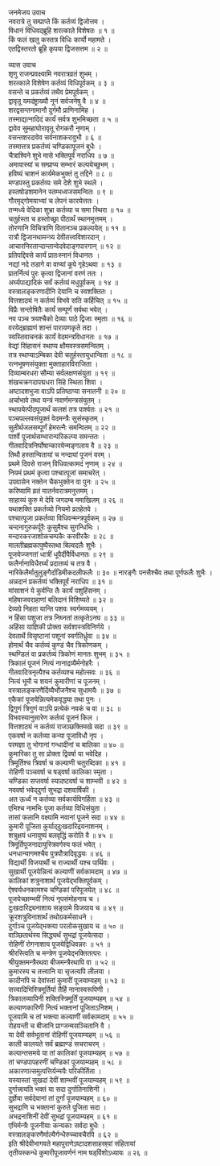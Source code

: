 जनमेजय उवाच  
नवरात्रे तु सम्प्राप्ते किं कर्तव्यं द्विजोत्तम ।  
विधानं विधिवद्‌ब्रूहि शरत्काले विशेषतः ॥ १ ॥  
किं फलं खलु कस्तत्र विधिः कार्यो महामते ।  
एतद्विस्तरतो ब्रूहि कृपया द्विजसत्तम ॥ २ ॥  
  
व्यास उवाच  
शृणु राजन्प्रवक्ष्यामि नवरात्रव्रतं शुभम् ।  
शरत्काले विशेषेण कर्तव्यं विधिपूर्वकम् ॥ ३ ॥  
वसन्ते च प्रकर्तव्यं तथैव प्रेमपूर्वकम् ।  
द्वावृतू यमदंष्ट्राख्यौ नूनं सर्वजनेषु वै ॥ ४ ॥  
शरद्वसन्तनामानौ दुर्गमौ प्राणिनामिह ।  
तस्माद्यत्नादिदं कार्यं सर्वत्र शुभमिच्छता ॥ ५ ॥  
द्वावेव सुमहाघोरावृतू रोगकरौ नृणाम् ।  
वसन्तशरदावेव सर्वनाशकरावुभौ ॥ ६ ॥  
तस्मात्तत्र प्रकर्तव्यं चण्डिकापूजनं बुधैः ।  
चैत्राश्विने शुभे मासे भक्तिपूर्वं नराधिप ॥ ७ ॥  
अमावास्यां च सम्प्राप्य सम्भारं कल्पयेच्छुभम् ।  
हविष्यं चाशनं कार्यमेकभुक्तं तु तद्दिने ॥ ८ ॥  
मण्डपस्तु प्रकर्तव्यः समे देशे शुभे स्थले ।  
हस्तषोडशमानेन स्तम्भध्वजसमन्वितः ॥ ९ ॥  
गौरमृद्‌गोमयाभ्यां च लेपनं कारयेत्ततः ।  
तन्मध्ये वेदिका शुभ्रा कर्तव्या च समा स्थिरा ॥ १० ॥  
चतुर्हस्ता च हस्तोच्छ्रा पीठार्थं स्थानमुत्तमम् ।  
तोरणानि विचित्राणि वितानञ्च प्रकल्पयेत् ॥ ११ ॥  
रात्रौ द्विजानथामन्त्र्य देवीतत्त्वविशारदान् ।  
आचारनिरतान्दान्तान्वेदवेदाङ्गपारगान् ॥ १२ ॥  
प्रतिपद्दिवसे कार्यं प्रातःस्नानं विधानतः ।  
नद्यां नदे तडागे वा वाप्यां कूपे गृहेऽथवा ॥ १३ ॥  
प्रातर्नित्यं पुरः कृत्वा द्विजानां वरणं ततः ।  
अर्घ्यपाद्यादिकं सर्वं कर्तव्यं मधुपूर्वकम् ॥ १४ ॥  
वस्त्रालङ्करणादीनि देयानि च स्वशक्तितः ।  
वित्तशाठ्यं न कर्तव्यं विभवे सति कर्हिचित् ॥ १५ ॥  
विप्रैः सन्तोषितैः कार्यं सम्पूर्णं सर्वथा भवेत् ।  
नव पञ्च त्रयश्चैको देव्याः पाठे द्विजाः स्मृताः ॥ १६ ॥  
वरयेद्‌ब्राह्मणं शान्तं पारायणकृते तदा ।  
स्वस्तिवाचनकं कार्यं वेदमन्त्रविधानतः ॥ १७ ॥  
वेद्यां सिंहासनं स्थाप्य क्षौमवस्त्रसमन्वितम् ।  
तत्र स्थाप्याऽम्बिका देवी चतुर्हस्तायुधान्विता ॥ १८ ॥  
रत्नभूषणसंयुक्ता मुक्ताहारविराजिता ।  
दिव्याम्बरधरा सौ‌म्या सर्वलक्षणसंयुता ॥ १९ ॥  
शंखचक्रगदापद्मधरा सिंहे स्थिता शिवा ।  
अष्टादशभुजा वाऽपि प्रतिष्ठाप्या सनातनी ॥ २० ॥  
अर्चाभावे तथा यन्त्रं नवार्णमन्त्रसंयुतम् ।  
स्थापयेत्पीठपूजार्थं कलशं तत्र पार्श्वतः ॥ २१ ॥  
पञ्चपल्लवसंयुक्तं वेदमन्त्रैः सुसंस्कृतम् ।  
सुतीर्थजलसम्पूर्णं हेमरत्नैः समन्वितम् ॥ २२ ॥  
पार्श्वे पूजार्थसम्भारान्परिकल्प्य समन्ततः ।  
गीतवादित्रनिर्घोषान्कारयेन्मङ्गलाय वै ॥ २३ ॥  
तिथौ हस्तान्वितायां च नन्दायां पूजनं वरम् ।  
प्रथमे दिवसे राजन् विधिवत्कामदं नृणाम् ॥ २४ ॥  
नियमं प्रथमं कृत्वा पश्चात्पूजां समाचरेत् ।  
उपवासेन नक्तेन चैकभुक्तेन वा पुनः ॥ २५ ॥  
करिष्यामि व्रतं मातर्नवरात्रमनुत्तमम् ।  
साहाय्यं कुरु मे देवि जगदम्ब ममाखिलम् ॥ २६ ॥  
यथाशक्ति प्रकर्तव्यो नियमो व्रतहेतवे ।  
पश्चात्पूजा प्रकर्तव्या विधिवन्मन्त्रपूर्वकम् ॥ २७ ॥  
चन्दनागुरुकर्पूरैः कुसुमैश्च सुगन्धिभिः ।  
मन्दारकरजाशोकचम्पकैः करवीरकैः ॥ २८ ॥  
मालतीब्रह्मकापुष्पैस्तथा बिल्वदलैः शुभैः ।  
पूजयेज्जगतां धात्रीं धूपैर्दीपैर्विधानतः ॥ २९ ॥  
फलैर्नानाविधैरर्घ्यं प्रदातव्यं च तत्र वै ।  
नारिकेलैर्मातुलुङ्गैर्दाडिमीकदलीफलैः ॥ ३० ॥
नारङ्गैः पनसैश्चैव तथा पूर्णफलैः शुभैः ।  
अन्नदानं प्रकर्तव्यं भक्तिपूर्वं नराधिप ॥ ३१ ॥  
मांसाशनं ये कुर्वन्ति तैः कार्यं पशुहिंसनम् ।  
महिषाजवराहाणां बलिदानं विशिष्यते ॥ ३२ ॥  
देव्यग्रे निहता यान्ति पशवः स्वर्गमव्ययम् ।  
न हिंसा पशुजा तत्र निघ्नतां तत्कृतेऽनघ ॥ ३३ ॥  
अहिंसा याज्ञिकी प्रोक्ता सर्वशास्त्रविनिर्णये ।  
देवतार्थे विसृष्टानां पशूनां स्वर्गतिर्ध्रुवा ॥ ३४ ॥  
होमार्थं चैव कर्तव्यं कुण्डं चैव त्रिकोणकम् ।  
स्थण्डिलं वा प्रकर्तव्यं त्रिकोणं मानतः शुभम् ॥ ३५ ॥  
त्रिकालं पूजनं नित्यं नानाद्रव्यैर्मनोहरैः ।  
गीतवादित्रनृत्यैश्च कर्तव्यश्च महोत्सवः ॥ ३६ ॥  
नित्यं भूमौ च शयनं कुमारीणां च पूजनम् ।  
वस्त्रालङ्करणैर्दिव्यैर्भोजनैश्च सुधामयैः ॥ ३७ ॥  
एकैकां पूजयेन्नित्यमेकवृद्ध्या तथा पुनः ।  
द्विगुणं त्रिगुणं वाऽपि प्रत्येकं नवकं च वा ॥ ३८ ॥  
विभवस्यानुसारेण कर्तव्यं पूजनं किल ।  
वित्तशाठ्यं न कर्तव्यं राजञ्छक्तिमखे सदा ॥ ३९ ॥  
एकवर्षा न कर्तव्या कन्या पूजाविधौ नृप ।  
परमज्ञा तु भोगानां गन्धादीनां च बालिका ॥ ४० ॥  
कुमारिका तु सा प्रोक्ता द्विवर्षा या भवेदिह ।  
त्रिमूर्तिश्च त्रिवर्षा च कल्याणी चतुरब्दिका ॥ ४१ ॥  
रोहिणी पञ्चवर्षा च षड्‌वर्षा कालिका स्मृता ।  
चण्डिका सप्तवर्षा स्यादष्टवर्षा च शाम्भवी ॥ ४२ ॥  
नववर्षा भवेद्‌दुर्गा सुभद्रा दशवार्षिकी ।  
अत ऊर्ध्वं न कर्तव्या सर्वकार्यविगर्हिता ॥ ४३ ॥  
एभिश्च नामभिः पूजा कर्तव्या विधिसंयुता ।  
तासां फलानि वक्ष्यामि नवानां पूजने सदा ॥ ४४ ॥  
कुमारी पूजिता कुर्याद्‌दुःखदारिद्रयनाशनम् ।  
शत्रुक्षयं धनायुष्यं बलवृद्धिं करोति वै ॥ ४५ ॥  
त्रिमूर्तिपूजनादायुस्त्रिवर्गस्य फलं भवेत् ।  
धनधान्यागमश्चैव पुत्रपौत्रादिवृद्धयः ॥ ४६ ॥  
विद्यार्थी विजयार्थी च राज्यार्थी यश्च पार्थिवः ।  
सुखार्थी पूजयेन्नित्यं कल्याणीं सर्वकामदाम् ॥ ४७ ॥  
कालिकां शत्रुनाशार्थं पूजयेद्‌भक्तिपूर्वकम् ।  
ऐश्वर्यधनकामश्च चण्डिकां परिपूजयेत् ॥ ४८ ॥  
पूजयेच्छाम्भवीं नित्यं नृपसंमोहनाय च ।  
दुःखदारिद्र्यनाशाय सङ्ग्रामे विजयाय च ॥ ४९ ॥  
क्रूरशत्रुविनाशार्थं तथोग्रकर्मसाधने ।  
दुर्गाञ्च पूजयेद्‌भक्त्या परलोकसुखाय च ॥ ५० ॥  
वाञ्छितार्थस्य सिद्ध्यर्थं सुभद्रां पूजयेत्सदा ।  
रोहिणीं रोगनाशाय पूजयेद्विधिवन्नरः ॥ ५१ ॥  
श्रीरस्त्विति च मन्त्रेण पूजयेद्‌भक्तितत्परः ।  
श्रीयुक्तमन्त्रैरथवा बीजमन्त्रैरथापि वा ॥ ५२ ॥  
कुमारस्य च तत्त्वानि या सृजत्यपि लीलया ।  
कादीनपि च देवांस्तां कुमारीं पूजयाम्यहम् ॥ ५३ ॥  
सत्त्वादिभिस्त्रिमूर्तिर्या तैर्हि नानास्वरूपिणी ।  
त्रिकालव्यापिनी शक्तिस्त्रिमूर्तिं पूजयाम्यहम् ॥ ५४ ॥  
कल्याणकारिणी नित्यं भक्तानां पूजिताऽनिशम् ।  
पूजयामि च तां भक्त्या कल्याणीं सर्वकामदाम् ॥ ५५ ॥  
रोहयन्ती च बीजानि प्राग्जन्मसञ्चितानि वै ।  
या देवी सर्वभूतानां रोहिणीं पूजयाम्यहम् ॥ ५६ ॥  
काली कालयते सर्वं ब्रह्माण्डं सचराचरम् ।  
कल्पान्तसमये या तां कालिकां पूजयाम्यहम् ॥ ५७ ॥  
तां चण्डपापहरणीं चण्डिकां पूजयाम्यहम् ॥ ५८ ॥  
अकारणात्समुत्पत्तिर्यन्मयैः परिकीर्तिता ।  
यस्यास्तां सुखदां देवीं शाम्भवीं पूजयाम्यहम् ॥ ५९ ॥  
दुर्गात्त्रायति भक्तं या सदा दुर्गातिनाशिनी ।  
दुर्ज्ञेया सर्वदेवानां तां दुर्गां पूजयाम्यहम् ॥ ६० ॥  
सुभद्राणि च भक्तानां कुरुते पूजिता सदा ।  
अभद्रनाशिनीं देवीं सुभद्रां पूजयाम्यहम् ॥ ६१ ॥  
एभिर्मन्त्रैः पूजनीयाः कन्यकाः सर्वदा बुधैः ।  
वस्त्रालङ्करणैर्माल्यैर्गन्धैरुच्चावचैरपि ॥ ६२ ॥  
इति श्रीदेवीभागवते महापुराणेऽष्टादशसाहस्र्यां संहितायां  
तृतीयस्कन्धे कुमारीपूजावर्णनं नाम षड्‌विंशोऽध्यायः ॥ २६ ॥
